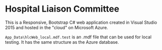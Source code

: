 # Hospital Liaison Committee 

This is a Responsive, Bootstrap C# web application created in Visual Studio 2015 and hosted in the "cloud" on Microsoft Azure.

```App_Data\hlcWeb_local.mdf.test``` is an .mdf file that can be used for local testing.  It has the same structure as the Azure database.
